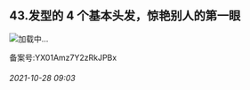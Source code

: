 ## 43.发型的 4 个基本头发，惊艳别人的第一眼
![](https://pic1.zhimg.com/v2-50fc07244871b5b8c142e5eda7c08a27.webp)加载中...

备案号:YX01Amz7Y2zRkJPBx


###### 2021-10-28 09:03
